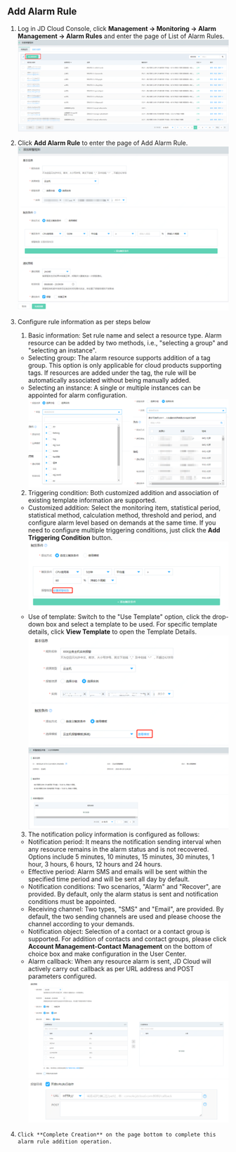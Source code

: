 ## Add Alarm Rule  
1. Log in JD Cloud Console, click **Management -> Monitoring -> Alarm Management -> Alarm Rules** and enter the page of List of Alarm Rules.  
![云主机监控](../../../../image/Cloud-Monitor/8-qbbj.png)  

2. Click **Add Alarm Rule** to enter the page of Add Alarm Rule.  
![设置报警规则](../../../../image/Cloud-Monitor/3-szbj.png)  

3. Configure rule information as per steps below  
   1) Basic information: Set rule name and select a resource type. Alarm resource can be added by two methods, i.e., "selecting a group" and "selecting an instance".  
   - Selecting group: The alarm resource supports addition of a tag group. This option is only applicable for cloud products supporting tags. If resources are added under the tag, the rule will be automatically associated without being manually added.  
   - Selecting an instance: A single or multiple instances can be appointed for alarm configuration.  
   ![设置报警规则1](../../../../image/Cloud-Monitor/3-szbj-zy.png)  
   
   2) Triggering condition: Both customized addition and association of existing template information are supported.  
   - Customized addition: Select the monitoring item, statistical period, statistical method, calculation method, threshold and period, and configure alarm level based on demands at the same time. If you need to configure multiple triggering conditions, just click the **Add Triggering Condition** button.  
   ![设置报警规则2](../../../../image/Cloud-Monitor/4-zdytj.png)  
   - Use of template: Switch to the "Use Template" option, click the drop-down box and select a template to be used. For specific template details, click **View Template** to open the Template Details.  
   ![设置报警规则3](../../../../image/Cloud-Monitor/5-symb.png)  
   ![查看模板详情](../../../../image/Cloud-Monitor/9-mb-xq.png)    
   
   3) The notification policy information is configured as follows:  
   - Notification period: It means the notification sending interval when any resource remains in the alarm status and is not recovered. Options include 5 minutes, 10 minutes, 15 minutes, 30 minutes, 1 hour, 3 hours, 6 hours, 12 hours and 24 hours.  
   - Effective period: Alarm SMS and emails will be sent within the specified time period and will be sent all day by default.  
   - Notification conditions: Two scenarios, "Alarm" and "Recover", are provided. By default, only the alarm status is sent and notification conditions must be appointed.  
   - Receiving channel: Two types, "SMS" and "Email", are provided. By default, the two sending channels are used and please choose the channel according to your demands.  
   - Notification object: Selection of a contact or a contact group is supported. For addition of contacts and contact groups, please click **Account Management-Contact Management** on the bottom of choice box and make configuration in the User Center.  
   - Alarm callback: When any resource alarm is sent, JD Cloud will actively carry out callback as per URL address and POST parameters configured.  
   ![通知策略1](../../../../image/Cloud-Monitor/6-tzcl.png)  
   ![通知策略2](../../../../image/Cloud-Monitor/6-tzcl-hd.png)  
 4. 	Click **Complete Creation** on the page bottom to complete this alarm rule addition operation.
 
 
  
